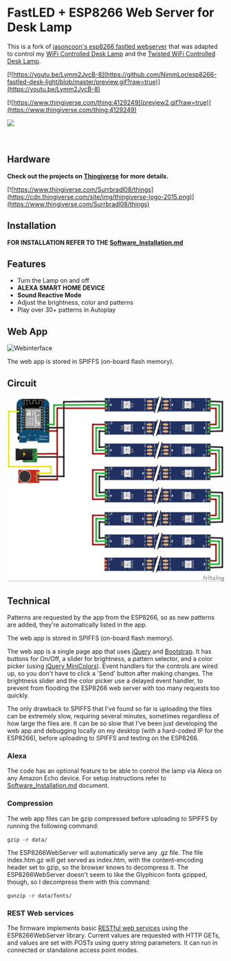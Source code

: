 # FastLED + ESP8266 Web Server for Desk Lamp



This is a fork of [jasoncoon's esp8266 fastled webserver](https://github.com/jasoncoon/esp8266-fastled-webserver) that was adapted to control my  [WiFi Controlled Desk Lamp](https://www.thingiverse.com/thing:3676533) and the [Twisted WiFi Controlled Desk Lamp](https://www.thingiverse.com/thing:4129249).



[![https://youtu.be/Lymm2JvcB-8](https://github.com/NimmLor/esp8266-fastled-desk-light/blob/master/preview.gif?raw=true)](https://youtu.be/Lymm2JvcB-8)

[![https://www.thingiverse.com/thing:4129249](preview2.gif?raw=true)](https://www.thingiverse.com/thing:4129249)

<img src="https://www.pngkit.com/png/detail/835-8355119_np-amazon-alexa-badge-color-1a-2018-9.png" align="left" width="200px"><br><br><br>



Hardware
--------

**Check out the projects on [Thingiverse](https://www.thingiverse.com/Surrbradl08/things) for more details.**

[![https://www.thingiverse.com/Surrbradl08/things](https://cdn.thingiverse.com/site/img/thingiverse-logo-2015.png)](https://www.thingiverse.com/Surrbradl08/things)




Installation
--------
**FOR INSTALLATION REFER TO THE [Software_Installation.md](https://github.com/NimmLor/esp8266-fastled-desk-light/blob/master/Software_Installation.md)**




Features
--------
* Turn the Lamp on and off
* **ALEXA SMART HOME DEVICE**
* **Sound Reactive Mode**
* Adjust the brightness, color and patterns
* Play over 30+ patterns in Autoplay




Web App
--------

![Webinterface](https://github.com/NimmLor/esp8266-nanoleaf-webserver/blob/master/gallery/interface.jpg?raw=true)

The web app is stored in SPIFFS (on-board flash memory).



## Circuit

![circuit without Logic level converter](wiring.jpg)



## Technical

Patterns are requested by the app from the ESP8266, so as new patterns are added, they're automatically listed in the app.

The web app is stored in SPIFFS (on-board flash memory).

The web app is a single page app that uses [jQuery](https://jquery.com) and [Bootstrap](http://getbootstrap.com).  It has buttons for On/Off, a slider for brightness, a pattern selector, and a color picker (using [jQuery MiniColors](http://labs.abeautifulsite.net/jquery-minicolors)).  Event handlers for the controls are wired up, so you don't have to click a 'Send' button after making changes.  The brightness slider and the color picker use a delayed event handler, to prevent from flooding the ESP8266 web server with too many requests too quickly.

The only drawback to SPIFFS that I've found so far is uploading the files can be extremely slow, requiring several minutes, sometimes regardless of how large the files are.  It can be so slow that I've been just developing the web app and debugging locally on my desktop (with a hard-coded IP for the ESP8266), before uploading to SPIFFS and testing on the ESP8266.



### Alexa

The code has an optional feature to be able to control the lamp via Alexa on any Amazon Echo device. For setup instructions refer to [Software_Installation.md](https://github.com/NimmLor/esp8266-fastled-desk-light/blob/master/Software_Installation.md) document.



### Compression

The web app files can be gzip compressed before uploading to SPIFFS by running the following command:

`gzip -r data/`

The ESP8266WebServer will automatically serve any .gz file.  The file index.htm.gz will get served as index.htm, with the content-encoding header set to gzip, so the browser knows to decompress it.  The ESP8266WebServer doesn't seem to like the Glyphicon fonts gzipped, though, so I decompress them with this command:

`gunzip -r data/fonts/`

### REST Web services

The firmware implements basic [RESTful web services](https://en.wikipedia.org/wiki/Representational_state_transfer) using the ESP8266WebServer library.  Current values are requested with HTTP GETs, and values are set with POSTs using query string parameters.  It can run in connected or standalone access point modes.
